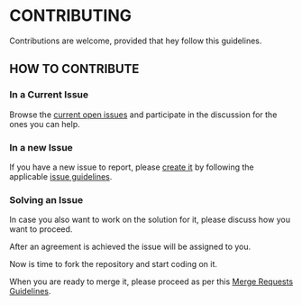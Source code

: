 # CONTRIBUTING

Contributions are welcome, provided that hey follow this guidelines.


## HOW TO CONTRIBUTE

### In a Current Issue

Browse the [current open issues](https://gitlab.com/exadra37-bash/pretty-print/issues) and participate in the
discussion for the ones you can help.


### In a new Issue

If you have a new issue to report, please [create it](https://gitlab.com/exadra37-bash/pretty-print/issues/new) by
following the applicable [issue guidelines](docs/how-to/create_an_issue.md).


### Solving an Issue

In case you also want to work on the solution for it, please discuss how you want to proceed.

After an agreement is achieved the issue will be assigned to you.

Now is time to fork the repository and start coding on it.

When you are ready to merge it, please proceed as per this [Merge Requests Guidelines](docs/how-to/create_a_merge_request.md).
